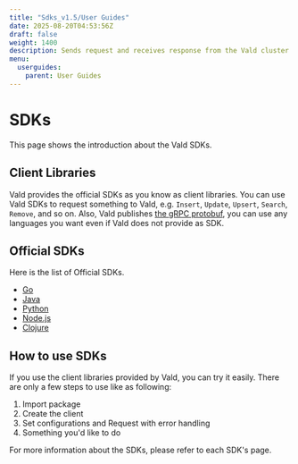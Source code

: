 ```yaml
---
title: "Sdks_v1.5/User Guides"
date: 2025-08-20T04:53:56Z
draft: false
weight: 1400
description: Sends request and receives response from the Vald cluster
menu:
  userguides:
    parent: User Guides
---
```


# SDKs

This page shows the introduction about the Vald SDKs.

## Client Libraries

Vald provides the official SDKs as you know as client libraries.
You can use Vald SDKs to request something to Vald, e.g. `Insert`, `Update`, `Upsert`, `Search`, `Remove`, and so on.
Also, Vald publishes [the gRPC protobuf](https://github.com/vdaas/vald/tree/master/apis/proto/v1), you can use any languages you want even if Vald does not provide as SDK.

## Official SDKs

Here is the list of Official SDKs.

- [Go](https://github.com/vdaas/vald-client-go)
- [Java](https://github.com/vdaas/vald-client-java)
- [Python](https://github.com/vdaas/vald-client-python)
- [Node.js](https://github.com/vdaas/vald-client-node)
- [Clojure](https://github.com/vdaas/vald-client-clj)

## How to use SDKs

If you use the client libraries provided by Vald, you can try it easily.
There are only a few steps to use like as following:

1. Import package
1. Create the client
1. Set configurations and Request with error handling
1. Something you'd like to do

For more information about the SDKs, please refer to each SDK's page.
